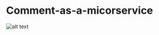 # Comment-as-a-micorservice
![alt text](https://github.com/gullyy/Comment-as-a-micorservice/blob/master/comments_swagger_spec.png)
